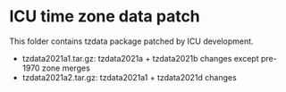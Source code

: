 # ICU time zone data patch

This folder contains tzdata package patched by ICU development.

- tzdata2021a1.tar.gz: tzdata2021a + tzdata2021b changes except pre-1970 zone merges
- tzdata2021a2.tar.gz: tzdata2021a1 + tzdata2021d changes